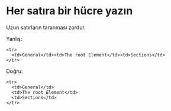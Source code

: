 # Her satıra bir hücre yazın

Uzun satırların taranması zordur.

Yanlış:

```
<tr>
  <td>General</td><td>The root Element</td><td>Sections</td>
</tr>
```

Doğru:

```
<tr>
  <td>General</td>
  <td>The root Element</td>
  <td>Sections</td>
</tr>
```
